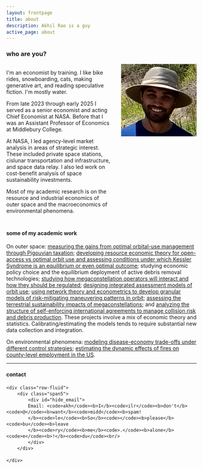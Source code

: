```yaml
---
layout: frontpage
title: about
description: Akhil Rao is a guy
active_page: about
---
```


### who are you?

<div class="profile-container" style="display: flex; align-items: flex-start; gap: 2em; margin-bottom: 2em;">
    <div style="flex: 1;">
        <p>I'm an economist by training. I like bike rides, snowboarding, cats, making generative art, and reading speculative fiction. I'm mostly water.</p>
        <p>From late 2023 through early 2025 I served as a senior economist and acting Chief Economist at NASA. Before that I was an Assistant Professor of Economics at Middlebury College.</p>
        <p>At NASA, I led agency-level market analysis in areas of strategic interest. These included private space stations, cislunar transportation and infrastructure, and space data relay. I also led work on cost-benefit analysis of space sustainability investments.</p>
        <p>Most of my academic research is on the resource and industrial economics of outer space and the macroeconomics of environmental phenomena.</p>
    </div>
    <img src="../assets/pics/akhil_hat.png" 
         title="Akhil Rao"
         style="width: 200px; height: auto;"
    />
</div>

<!-- ### what is your work about?

Pedagogically, I'm very interested in the use of games and experiential learning to teach mathematical and economic concepts.

My research is mostly about the environmental and industrial economics of outer space, with a second agenda about environmental disasters featuring strong biophysical couplings with economic activity (e.g. infectious disease, fires). There is usually a computational or dynamic flavor in my work.

#### academic research -->

<!-- Most of my research is about the economics of orbit use, much of which fits under the increasingly-popular term ["space sustainability"](https://www.nasa.gov/spacesustainability/). Earth's orbits are the world's largest common-pool resource, and as humans launch more satellites the risk of collisions between orbiting objects increases. Paths in low-Earth orbit are under &ldquo;open access&rdquo;&mdash;firms are unable to secure property rights over orbits. Open access to a common-pool resource typically causes over-exploitation, and sometimes collapse, of the resource. In the orbital case, expect to see more satellite-destroying collisions and a higher risk of [Kessler Syndrome](https://en.wikipedia.org/wiki/Kessler_syndrome) in low-Earth orbit than would be socially optimal.  -->

#### some of my academic work

On outer space: [measuring the gains from optimal orbital-use management through Pigouvian taxation](https://www.pnas.org/doi/10.1073/pnas.1921260117); [developing resource economic theory for open-access vs optimal orbit use and assessing conditions under which Kessler Syndrome is an equilibrium or even optimal outcome](https://arxiv.org/abs/2202.07442); studying economic policy choice and the equilibrium deployment of active debris removal technologies; [studying how megaconstellation operators will interact and how they should be regulated](https://www.pnas.org/doi/10.1073/pnas.2221343120); [designing integrated assessment models of orbit use](https://arxiv.org/abs/2309.10252); [using network theory and econometrics to develop granular models of risk-mitigating maneuvering patterns in orbit](https://arxiv.org/abs/2410.04599); [assessing the terrestrial sustainability impacts of megaconstellations](https://arxiv.org/abs/2309.02338); and [analyzing the structure of self-enforcing international agreements to manage collision risk and debris production](https://arxiv.org/abs/2205.03926). These projects involve a mix of economic theory and statistics. Calibrating/estimating the models tends to require substantial new data collection and integration.

On environmental phenomena: [modeling disease-economy trade-offs under different control strategies](https://www.nature.com/articles/s41467-022-30642-8); [estimating the dynamic effects of fires on county-level employment in the US](https://www.sciencedirect.com/science/article/pii/S0095069624001839).

<!-- ### what is your play about?
 -->


---

<div class="container">
<h4><a name="contact"></a>contact</h4>

    <div class="row-fluid">
        <div class="span5">
            <div id="hide_email">
            Email: <code>akh</code><b>I</b><code>ilr</code><b>don't</b><code>@</code><b>want</b><code>midd</code><b>spam!
            </b><code>le</code><b>So</b><code></code><b>please</b><code>bu</code><b>leave
            </b><code>ry</code><b>me</b><code>.</code><b>alone</b><code>e</code><b>!</b><code>du</code><br/>
            </div>
        </div>

    </div>
</div>
